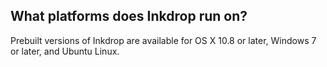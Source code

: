 ## What platforms does Inkdrop run on?

Prebuilt versions of Inkdrop are available for OS X 10.8 or later, Windows 7 or later, and Ubuntu Linux.

